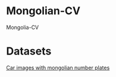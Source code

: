 # Mongolian-CV
Mongolia-CV

# Datasets
[Car images with mongolian number plates](https://drive.google.com/file/d/1ouwBa5I4zyFLna-gXjmUhXi0w8wGIkjg/view?usp=sharing)

